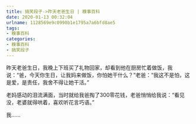 ```yaml
---
title: 搞笑段子->昨天老爸生日 | 糗事百科
date: 2020-01-13 00:32:04
urlname: 1128569e9c0990b1e1795a7a6bfd8ae5
tags: 
- 糗事百科
categories:
- 糗事百科
- 搞笑段子
---
```

昨天老爸生日，我晚上下班买了礼物回家，却看到他在厨房忙着做饭，我说：“爸，今天你生日，让我妈来做饭，你怕她干什么？”老爸：“我这不是怕，这是爱，是责任，我舍不得让她干活。”

老妈感动的泪流满面，当时就给我爸掏了300零花钱，老爸悄悄给我说：“看见没，老婆就得哄着，喜欢听花言巧语。”

我......


